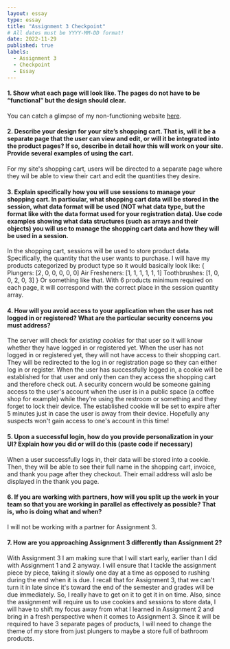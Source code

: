 ```yaml
---
layout: essay
type: essay
title: "Assignment 3 Checkpoint"
# All dates must be YYYY-MM-DD format!
date: 2022-11-29
published: true
labels:
  - Assignment 3
  - Checkpoint
  - Essay
---
```

<h4>1. Show what each page will look like. The pages do not have to be “functional” but the design should clear.</h4>
<p>
You can catch a glimpse of my non-functioning website <a href="https://youtu.be/netnsDvtAK8">here</a>.
</p>

<h4>2. Describe your design for your site’s shopping cart. That is, will it be a separate page that the user can view and edit, or will it be integrated into the product pages? If so, describe in detail how this will work on your site. Provide several examples of using the cart.</h4>
<p>
For my site's shopping cart, users will be directed to a separate page where they wil be able to view their cart and edit the quantities they desire.
</p>

<h4>3. Explain specifically how you will use sessions to manage your shopping cart. In particular, what shopping cart data will be stored in the session, what data format will be used (NOT what data type, but the format like with the data format used for your registration data). Use code examples showing what data structures (such as arrays and their objects) you will use to manage the shopping cart data and how they will be used in a session.</h4>
<p>
In the shopping cart, sessions will be used to store product data. Specifically, the quantity that the user wants to purchase. I will have my products categorized by product type so it would basically look like:
{
  Plungers: [2, 0, 0, 0, 0, 0]
  Air Fresheners: [1, 1, 1, 1, 1, 1]
  Toothbrushes: [1, 0, 0, 2, 0, 3]
}
Or something like that. With 6 products minimum required on each page, it will correspond with the correct place in the session quantity array.
</p>

<h4>4. How will you avoid access to your application when the user has not logged in or registered? What are the particular security concerns you must address?</h4>
<p>
The server will check for <i>existing cookies</i> for that user so it will know whether they have logged in or registered yet. When the user has not logged in or registered yet, they will not have access to their shopping cart. They will be redirected to the log in or registration page so they can either log in or register. When the user has successfully logged in, a cookie will be established for that user and only then can they access the shopping cart and therefore check out. A security concern would be someone gaining access to the user's account when the user is in a public space (a coffee shop for example) while they're using the restroom or something and they forget to lock their device. The established cookie will be set to expire after 5 minutes just in case the user is away from their device. Hopefully any suspects won't gain access to one's account in this time!
</p>

<h4>5. Upon a successful login, how do you provide personalization in your UI? Explain how you did or will do this (paste code if necessary)</h4>
<p>
When a user successfully logs in, their data will be stored into a cookie. Then, they will be able to see their full name in the shopping cart, invoice, and thank you page after they checkout. Their email address will aslo be displayed in the thank you page.
</p>

<h4>6. If you are working with partners, how will you split up the work in your team so that you are working in parallel as effectively as possible? That is, who is doing what and when?</h4>
<p>
I will not be working with a partner for Assignment 3.
</p>

<h4>7. How are you approaching Assignment 3 differently than Assignment 2?</h4>
<p>
With Assignment 3 I am making sure that I will start early, earlier than I did with Assignment 1 and 2 anyway. I will ensure that I tackle the assignment piece by piece, taking it slowly one day at a time as opposed to rushing during the end when it is due. I recall that for Assignment 3, that we can't turn it in late since it's toward the end of the semester and grades will be due immediately. So, I really have to get on it to get it in on time. Also, since the assignment will require us to use cookies and sessions to store data, I will have to shift my focus away from what I learned in Assignment 2 and bring in a fresh perspective when it comes to Assignment 3. Since it will be required to have 3 separate pages of products, I will need to change the theme of my store from just plungers to maybe a store full of bathroom products.
</p>

